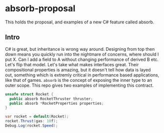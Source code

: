 # absorb-proposal
This holds the proposal, and examples of a new C# feature called absorb.

## Intro
C# is great, but inheritance is wrong way around. Designing from top then down means you quickly run into the nightmare of concerns, where should I put X. Can I add a field to A without changing performance of derived B etc. Let's flip that model. Let's take what makes interfaces great. Their compositional properties is amazing, but it doesn't tell how data is layed out, something which is extremly critical in performance based applications, like that of games. `absorb` is the concept of exposing the inner type to an outer scope. This repo gives two examples of implementing this contract.

```cs 
unsafe struct Rocket {
  public absorb RocketThruster thruster;
  public absorb *RocketProperties properties;
}

var rocket = default(Rocket);
rocket.Thrust(gas: 10f);
Debug.Log(rocket.Speed);
```
